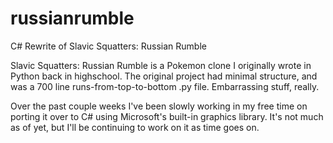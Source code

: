 # russianrumble
C# Rewrite of Slavic Squatters: Russian Rumble

Slavic Squatters: Russian Rumble is a Pokemon clone I originally wrote in Python back in highschool.  The original project had minimal structure, and was a 700 line runs-from-top-to-bottom .py file.  Embarrassing stuff, really.

Over the past couple weeks I've been slowly working in my free time on porting it over to C# using Microsoft's built-in graphics library.  It's not much as of yet, but I'll be continuing to work on it as time goes on.

